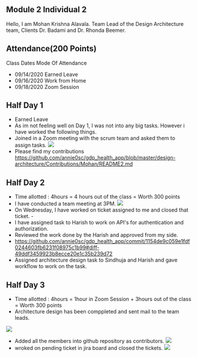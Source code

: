 ## Module 2 Individual 2
Hello, I am Mohan Krishna Alavala. Team Lead of the Design Architecture team, Clients Dr. Badami and Dr. Rhonda Beemer.

## Attendance(200 Points)
Class Dates Mode Of Attendance
- 09/14/2020 Earned Leave
- 09/16/2020 Work from Home
- 09/18/2020 Zoom Session

## Half Day 1
- Earned Leave
- As im not feeling well on Day 1, I was not into any big tasks. However i have worked the following things.
- Joined in a Zoom meeting with the scrum team and asked them to assign tasks.
![](https://github.com/annie0sc/gdp_health_app/blob/master/design-architecture/Meetings/Scrum%20meeting%20sep14.png?raw=true)
- Please find my contributions 
https://github.com/annie0sc/gdp_health_app/blob/master/design-architecture/Contributions/Mohan/README2.md


## Half Day 2
- Time allotted : 4hours = 4 hours out of the class = Worth 300 points
- I have conducted a team meeting at 3PM.
![](https://github.com/annie0sc/gdp_health_app/blob/master/design-architecture/Meetings/Team%20meeting%20sep16.png?raw=true)
- On Wednesday, I have worked on ticket assigned to me and closed that ticket.
-[](https://github.com/annie0sc/gdp_health_app/blob/master/design-architecture/Meetings/Scrum%20meeting%20sep14.png?raw=true)
- I have assigned task to Harish to work on API's for authentication and authorization.
- Reviewed the work done by the Harish and approved from my side.
- https://github.com/annie0sc/gdp_health_app/commit/1154de9c059e1fdf0244603fb6231f08975c1b99#diff-49ddf3459923b8ecce20e1c35b239d72 
- Assigned architecture design task to Sindhuja and Harish and gave workflow to work on the task.


## Half Day 3
- Time allotted : 4hours = 1hour in Zoom Session + 3hours out of the class = Worth 300 points
- Architecture design has been comppleted and sent mail to the team leads.

![](https://github.com/annie0sc/gdp_health_app/blob/master/design-architecture/Contributions/Mohan/ArchitectureMail.png?raw=true)


- Added all the members into github repository as contributors.
![](https://github.com/annie0sc/gdp_health_app/blob/master/design-architecture/Contributions/Mohan/MailforGitids.png?raw=true)
- wroked on pending ticket in jira board and closed the tickets.
![](https://github.com/annie0sc/gdp_health_app/blob/master/design-architecture/Contributions/Mohan/jiraboard.png?raw=true)